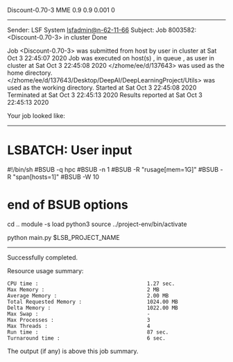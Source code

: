 Discount-0.70-3 MME 0.9 0.9 0.001 0

------------------------------------------------------------
Sender: LSF System <lsfadmin@n-62-11-66>
Subject: Job 8003582: <Discount-0.70-3> in cluster <dcc> Done

Job <Discount-0.70-3> was submitted from host <n-62-27-22> by user <s183905> in cluster <dcc> at Sat Oct  3 22:45:07 2020
Job was executed on host(s) <n-62-11-66>, in queue <hpc>, as user <s183905> in cluster <dcc> at Sat Oct  3 22:45:08 2020
</zhome/ee/d/137643> was used as the home directory.
</zhome/ee/d/137643/Desktop/DeepAI/DeepLearningProject/Utils> was used as the working directory.
Started at Sat Oct  3 22:45:08 2020
Terminated at Sat Oct  3 22:45:13 2020
Results reported at Sat Oct  3 22:45:13 2020

Your job looked like:

------------------------------------------------------------
# LSBATCH: User input
#!/bin/sh
#BSUB -q hpc
#BSUB -n 1
#BSUB -R "rusage[mem=1G]"
#BSUB -R "span[hosts=1]"
#BSUB -W 10
# end of BSUB options
cd ..
module -s load python3
source ../project-env/bin/activate

python main.py $LSB_PROJECT_NAME


------------------------------------------------------------

Successfully completed.

Resource usage summary:

    CPU time :                                   1.27 sec.
    Max Memory :                                 2 MB
    Average Memory :                             2.00 MB
    Total Requested Memory :                     1024.00 MB
    Delta Memory :                               1022.00 MB
    Max Swap :                                   -
    Max Processes :                              3
    Max Threads :                                4
    Run time :                                   87 sec.
    Turnaround time :                            6 sec.

The output (if any) is above this job summary.

